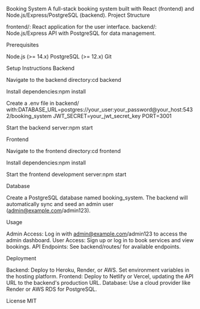 Booking System
A full-stack booking system built with React (frontend) and Node.js/Express/PostgreSQL (backend).
Project Structure

frontend/: React application for the user interface.
backend/: Node.js/Express API with PostgreSQL for data management.

Prerequisites

Node.js (>= 14.x)
PostgreSQL (>= 12.x)
Git

Setup Instructions
Backend

Navigate to the backend directory:cd backend


Install dependencies:npm install


Create a .env file in backend/ with:DATABASE_URL=postgres://your_user:your_password@your_host:5432/booking_system
JWT_SECRET=your_jwt_secret_key
PORT=3001


Start the backend server:npm start



Frontend

Navigate to the frontend directory:cd frontend


Install dependencies:npm install


Start the frontend development server:npm start



Database

Create a PostgreSQL database named booking_system.
The backend will automatically sync and seed an admin user (admin@example.com/admin123).

Usage

Admin Access: Log in with admin@example.com/admin123 to access the admin dashboard.
User Access: Sign up or log in to book services and view bookings.
API Endpoints: See backend/routes/ for available endpoints.

Deployment

Backend: Deploy to Heroku, Render, or AWS. Set environment variables in the hosting platform.
Frontend: Deploy to Netlify or Vercel, updating the API URL to the backend's production URL.
Database: Use a cloud provider like Render or AWS RDS for PostgreSQL.

License
MIT